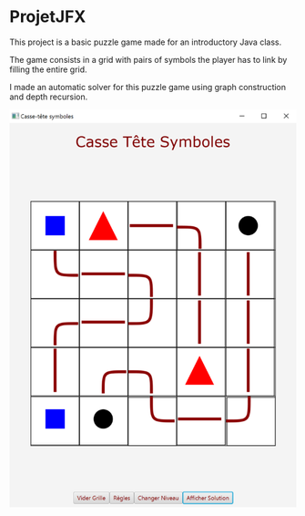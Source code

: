 # ProjetJFX
This project is a basic puzzle game made for an introductory Java class.

The game consists in a grid with pairs of symbols the player has to link by filling the entire grid.

I made an automatic solver for this puzzle game using graph construction and depth recursion. 

![Screenshot](illlustration_jfx.png)
